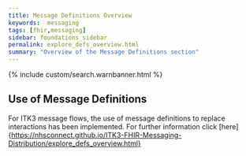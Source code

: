 ```yaml
---
title: Message Definitions Overview
keywords:  messaging
tags: [fhir,messaging]
sidebar: foundations_sidebar
permalink: explore_defs_overview.html
summary: "Overview of the Message Definitions section"
---
```


{% include custom/search.warnbanner.html %}

## Use of Message Definitions ##

For ITK3 message flows, the use of message definitions to replace interactions has been implemented. For further information click [here]{https://nhsconnect.github.io/ITK3-FHIR-Messaging-Distribution/explore_defs_overview.html}
